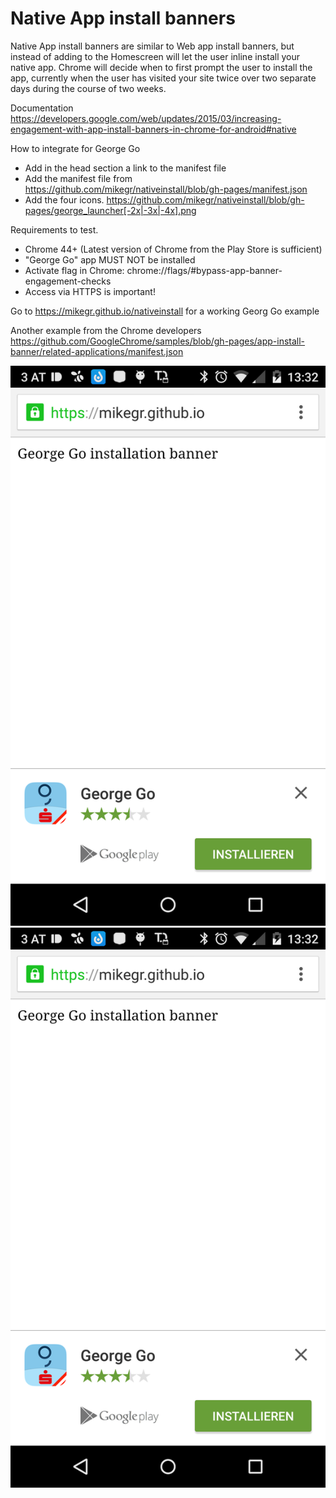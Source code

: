 Native App install banners
==========================

Native App install banners are similar to Web app install banners, 
but instead of adding to the Homescreen will let the user inline install your native app.
Chrome will decide when to first prompt the user to install the app, 
currently when the user has visited your site twice over two separate days during the course of two weeks.

Documentation 
https://developers.google.com/web/updates/2015/03/increasing-engagement-with-app-install-banners-in-chrome-for-android#native

How to integrate for George Go

* Add in the head section a link to the manifest file <link rel="manifest" href="/manifest.json">
* Add the manifest file from https://github.com/mikegr/nativeinstall/blob/gh-pages/manifest.json
* Add the four icons. 
https://github.com/mikegr/nativeinstall/blob/gh-pages/george_launcher[-2x|-3x|-4x].png


Requirements to test.

* Chrome 44+ (Latest version of Chrome from the Play Store is sufficient)
* "George Go" app MUST NOT be installed
* Activate flag in Chrome: chrome://flags/#bypass-app-banner-engagement-checks
* Access via HTTPS is important!

Go to 
https://mikegr.github.io/nativeinstall
for a working Georg Go example 

Another example from the Chrome developers
https://github.com/GoogleChrome/samples/blob/gh-pages/app-install-banner/related-applications/manifest.json


![Native App Install Banner](screenshots/screen1.png "Banner")
![Native Install Dialog](screenshots/screen1.png "Native Install Dialog")